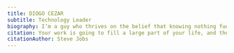 ```yaml
---
title: DIOGO CEZAR
subtitle: Technology Leader
biography: I’m a guy who thrives on the belief that knowing nothing fuels my endless curiosity. As a teacher, speaker, developer, and tech enthusiast, I am constantly seeking new challenges.
citation: Your work is going to fill a large part of your life, and the only way to be truly satisfied is to do what you believe is great work. And the only way to do great work is to love what you do. If you haven’t found it yet, keep looking. Don’t settle. As with all matters of the heart, you’ll know when you find it.
citationAuthor: Steve Jobs
---
```

